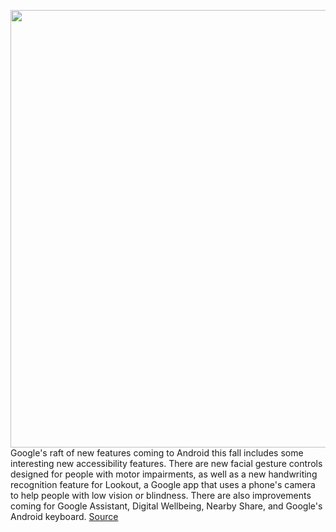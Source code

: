 <img src='https://cdn.vox-cdn.com/thumbor/RQLR25PhMh7nLsOM8OZhbLia6HI=/0x0:1284x856/1200x800/filters:focal(540x326:744x530)/cdn.vox-cdn.com/uploads/chorus_image/image/69898308/Untitled__2_.0.png' width='700px' /><br/>
Google's raft of new features coming to Android this fall includes some interesting new accessibility features. There are new facial gesture controls designed for people with motor impairments, as well as a new handwriting recognition feature for Lookout, a Google app that uses a phone's camera to help people with low vision or blindness. There are also improvements coming for Google Assistant, Digital Wellbeing, Nearby Share, and Google's Android keyboard.
<a href='https://www.theverge.com/2021/9/23/22689349/android-facial-gesture-controls-handwriting-recognition-accessibility-features'> Source <a/>